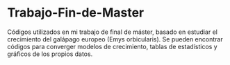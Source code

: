 # Trabajo-Fin-de-Master
Códigos utilizados en mi trabajo de final de máster, basado en estudiar el crecimiento del galápago europeo (Emys orbicularis). Se pueden encontrar códigos para converger modelos de crecimiento, tablas de estadísticos y gráficos de los propios datos. 
